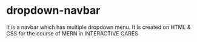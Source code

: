 # dropdown-navbar
It is a navbar which has multiple dropdown menu. It is created on HTML &amp; CSS for the course of MERN in INTERACTIVE CARES
